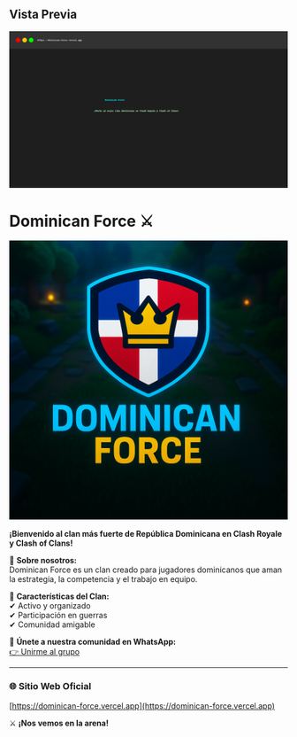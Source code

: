 ## Vista Previa
![Preview](preview.png)

# Dominican Force ⚔

![Logo](Logo.png)

**¡Bienvenido al clan más fuerte de República Dominicana en Clash Royale y Clash of Clans!**

🌟 **Sobre nosotros:**  
Dominican Force es un clan creado para jugadores dominicanos que aman la estrategia, la competencia y el trabajo en equipo.

📌 **Características del Clan:**  
✔ Activo y organizado  
✔ Participación en guerras  
✔ Comunidad amigable  

📱 **Únete a nuestra comunidad en WhatsApp:**  
[👉 Unirme al grupo](https://chat.whatsapp.com/TUENLACEAQUI)

---

### 🌐 **Sitio Web Oficial**
[https://dominican-force.vercel.app](https://dominican-force.vercel.app)

⚔ **¡Nos vemos en la arena!**
